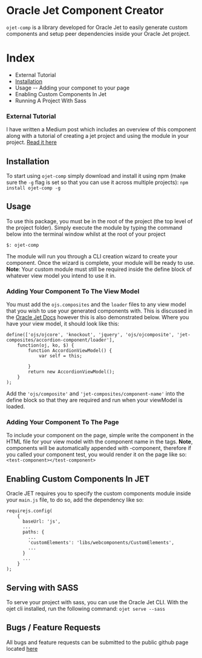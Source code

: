 # Oracle Jet Component Creator

```ojet-comp``` is a library developed for Oracle Jet to easily generate custom components and setup peer dependencies inside your Oracle Jet project.

# Index
- External Tutorial
- [Installation](#installation)
- Usage
-- Adding your componet to your page
- Enabling Custom Components In Jet
- Running A Project With Sass

### External Tutorial
I have written a Medium post which includes an overview of this component along with a tutorial of creating a jet project and using the module in your project. [Read it here](https://medium.com/@speedatw/generating-composite-components-in-oracle-jet-b2f2a432fc55)

## Installation
To start using ```ojet-comp``` simply download and install it using npm (make sure the ```-g``` flag is set so that you can use it across multiple projects):
```npm install ojet-comp -g```


## Usage
To use this package, you must be in the root of the project (the top level of the project folder). Simply execute the module by typing the command below into the terminal window whilst at the root of your project

```$: ojet-comp```

The module will run you through a CLI creation wizard to create your component. Once the wizard is complete, your module will be ready to use.
**Note**: Your custom module must still be required inside the define block of whatever view model you intend to use it in.

### Adding Your Component To The View Model

You must add the ```ojs.composites``` and the ```loader``` files to any view model that you wish to use your generated components with. This is discussed in the [Oracle Jet Docs](https://docs.oracle.com/middleware/jet320/jet/developer/GUID-18F9F429-1A80-4A9F-9B78-09428EFD2530.htm) however this is also demonstrated below. Where you have your view model, it should look like this:

```
define(['ojs/ojcore', 'knockout', 'jquery', 'ojs/ojcomposite', 'jet-composites/accordion-component/loader'],
    function(oj, ko, $) {
        function AccordionViewModel() {
            var self = this;

        }
        return new AccordionViewModel();
    }
);
```

Add the ```'ojs/composite'``` and ```'jet-composites/component-name'``` into the define block so that they are required and run when your viewModel is loaded.

### Adding Your Component To The Page

To include your component on the page, simple write the component in the HTML file for your view model with the component name in the tags. **Note**, components will be automatically appended with -component, therefore if you called your component test, you would render it on the page like so:
```<test-component></test-component>```

## Enabling Custom Components In JET
Oracle JET requires you to specify the custom components module inside your ```main.js``` file, to do so, add the dependency like so:
```
requirejs.config(
    {
      baseUrl: 'js',
      ...
      paths: {
        ...
        'customElements': 'libs/webcomponents/CustomElements',
        ...
      }
      ...
    }
);
```

## Serving with SASS
To serve your project with sass, you can use the Oracle Jet CLI. With the ojet cli installed, run the following command:
```ojet serve --sass```

## Bugs / Feature Requests
All bugs and feature requests can be submitted to the public github page located [here](https://github.com/alexwileyy/ojet-comp)
